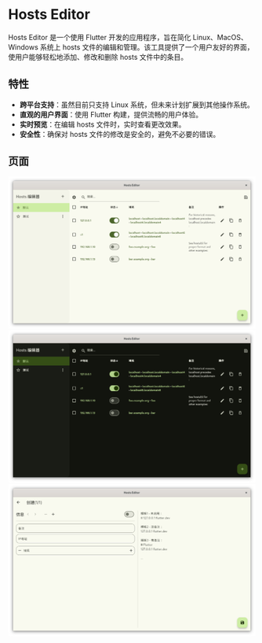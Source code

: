 # Hosts Editor

Hosts Editor 是一个使用 Flutter 开发的应用程序，旨在简化 Linux、MacOS、Windows 系统上 hosts 文件的编辑和管理。该工具提供了一个用户友好的界面，使用户能够轻松地添加、修改和删除 hosts 文件中的条目。

## 特性

- **跨平台支持**：虽然目前只支持 Linux 系统，但未来计划扩展到其他操作系统。
- **直观的用户界面**：使用 Flutter 构建，提供流畅的用户体验。
- **实时预览**：在编辑 hosts 文件时，实时查看更改效果。
- **安全性**：确保对 hosts 文件的修改是安全的，避免不必要的错误。

## 页面

![1.png](image/1.png)
![2.png](image/2.png)
![3.png](image/3.png)